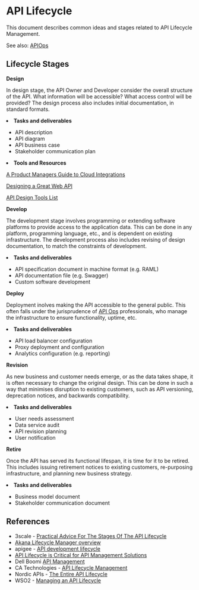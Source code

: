 # API Lifecycle

This document describes common ideas and stages related to API Lifecycle Management.

See also: [APIOps](/APIOps-Builder-Heroes-of-Internet-of-Things-gWgGgv8ja9j) 

## Lifecycle Stages

**Design**

In design stage, the API Owner and Developer consider the overall structure of the API. What information will be accessible? What access control will be provided? The design process also includes initial documentation, in standard formats.
<undefined><li>**Tasks and deliverables**</li></undefined>

*   API description
*   API diagram
*   API business case
*   Stakeholder communication plan

<undefined><li>**Tools and Resources**</li></undefined>

[A Product Managers Guide to Cloud Integrations](http://cloud-elements.com/5-steps-cooperative-apps-2/) 

[Designing a Great Web API](https://www.gartner.com/doc/2319915/designing-great-web-api) 

[API Design Tools List](http://design.apievangelist.com/tools.html) 

**Develop**

The development stage involves programming or extending software platforms to provide access to the application data. This can be done in any platform, programming language, etc., and is dependent on existing infrastructure.  The development process also includes revising of design documentation, to match the constraints of development.
<undefined><li>**Tasks and deliverables**</li></undefined>

*   API specification document in machine format (e.g. RAML)
*   API documentation file (e.g. Swagger)
*   Custom software development 

**Deploy**

Deployment inolves making the API accessible to the general public. This often falls under the jurisprudence of [API Ops](/APIOps-Builder-Backbone-of-Internet-of-Things-gWgGgv8ja9j)  professionals, who manage the infrastructure to ensure functionality, uptime, etc.
<undefined><li>**Tasks and deliverables**</li></undefined>

*   API load balancer configuration
*   Proxy deployment and configuration
*   Analytics configuration (e.g. reporting)

**Revision**

As new business and customer needs emerge, or as the data takes shape, it is often necessary to change the original design. This can be done in such a way that minimises disruption to existing customers, such as API versioning, deprecation notices, and backwards compatibility.
<undefined><li>**Tasks and deliverables**</li></undefined>

*   User needs assessment
*   Data service audit
*   API revision planning
*   User notification

**Retire**

Once the API has served its functional lifespan, it is time for it to be retired. This includes issuing retirement notices to existing customers, re-purposing infrastructure, and planning new business strategy.
<undefined><li>**Tasks and deliverables**</li></undefined>

*   Business model document
*   Stakeholder communication document

## References

*   3scale - [Practical Advice For The Stages Of The API Lifecycle](http://www.3scale.net/2014/11/practical-advice-api-lifecycle-part1/) 
*   [Akana Lifecycle Manager overview](http://www.akana.com/products/lifecycle_manager) 
*   apigee - [API development lifecycle](http://apigee.com/docs/api-services/content/api-development-lifecycle) 
*   [API Lifecycle is Critical for API Management Solutions](http://www.softwareag.com/blog/reality_check/index.php/soa-what/api-lifecycle/) 
*   Dell Boomi [API Management](http://www.dell.com/learn/us/en/uscorp1/press-releases/2015-03-18-dell-boomi-api-management) 
*   CA Technologies - [API Lifecycle Management](http://www.ca.com/us/products/api-management/solutions/api-management-solutions/api-lifecycle-management.aspx) 
*   Nordic APIs - [The Entire API Lifecycle](http://nordicapis.com/envisioning-the-entire-api-lifecycle/) 
*   WSO2 - [Managing an API Lifecycle](https://docs.wso2.com/display/AM110/Managing+an+API+Life+Cycle) 